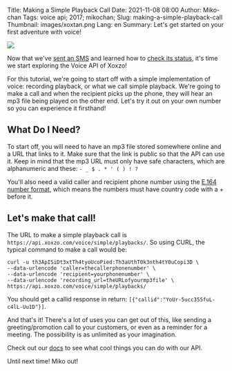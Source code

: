 Title: Making a Simple Playback Call
Date: 2021-11-08 08:00
Author: Miko-chan
Tags: voice api; 2017; mikochan;
Slug: making-a-simple-playback-call
Thumbnail: images/xoxtan.png
Lang: en
Summary: Let's get started on your first adventure with voice!

<div>
  <img src="https://blog.xoxzo.com/images/xoxtan.png" class="float-lg-right lg-width200 md-width300" style="margin: 0;">
</div>

Now that we've [sent an SMS]({filename}./sending-your-first-sms-en.md) and
learned how to [check its status]({filename}./checking-your-sms-status-en.md),
it's time we start exploring the Voice API of Xoxzo!

For this tutorial, we're going to start off with a simple implementation of voice:
recording playback, or what we call simple playback. We're going to make a call
and when the recipient picks up the phone, they will hear an mp3 file being played
on the other end. Let's try it out on your own number so you can experience it firsthand!

<div style="clear:both;"></div>

## What Do I Need? ##

To start off, you will need to have an mp3 file stored somewhere online and a URL that links to it. Make sure that the link is public so that the API can use it. Keep in mind that the mp3 URL must only have safe characters, which are alphanumeric and these:
```- _ $ . * ' ( ) ! ?```

You'll also need a valid caller and recipient phone number using the [E.164 number format](https://en.wikipedia.org/wiki/E.164), which means the numbers must have country code with a + before it.

## Let's make that call! ##

The URL to make a simple playback call is `https://api.xoxzo.com/voice/simple/playbacks/`. So using CURL, the typical command to make a call would be:

```
curl -u th3ApISiDt3xtTh4tyoUcoPied:Th3aUthT0k3nth4tY0uCopi3D \
--data-urlencode 'caller=thecallerphonenumber' \
--data-urlencode 'recipient=yourphonenumber' \
--data-urlencode 'recording_url=theURLofyourmp3file' \
https://api.xoxzo.com/voice/simple/playbacks/
```

You should get a callid response in return: `[{"callid":"YoUr-5ucc355fuL-c4lL-Uu1D"}]`.

And that's it! There's a lot of uses you can get out of this, like sending a greeting/promotion call to your customers, or even as a reminder for a meeting. The possibility is as unlimited as your imagination.

Check out our [docs](https://docs.xoxzo.com/en/) to see what cool things you can do with our API.

Until next time! Miko out!
